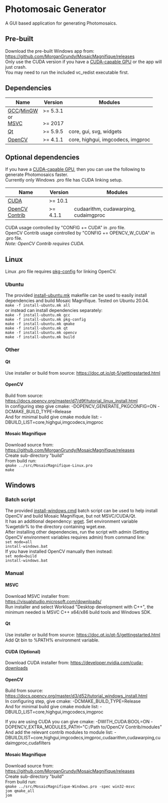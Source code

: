 # Photomosaic Generator
A GUI based application for generating Photomosaics.

## Pre-built
Download the pre-built Windows app from: https://github.com/MorganGrundy/MosaicMagnifique/releases  
Only use the CUDA version if you have a [CUDA-capable GPU](https://developer.nvidia.com/cuda-gpus) or the app will just crash.  
You may need to run the included vc_redist executable first.


## Dependencies
| Name | Version | Modules |
| - | - | - |
| [GCC](https://gcc.gnu.org/)/[MinGW](http://www.mingw.org/) <br> or <br> [MSVC](https://visualstudio.microsoft.com/visual-cpp-build-tools/) | >= 5.3.1 <br> <br> >= 2017 | |
| [Qt](https://www.qt.io/) | >= 5.9.5 | core, gui, svg, widgets |
| [OpenCV](https://opencv.org/) | >= 4.1.1 | core, highgui, imgcodecs, imgproc |

## Optional dependencies
If you have a [CUDA-capable GPU](https://developer.nvidia.com/cuda-gpus), then you can use the following to generate Photomosaics faster.  
Currently only Windows .pro file has CUDA linking setup.

| Name | Version | Modules |
| - | - | - |
| [CUDA](https://developer.nvidia.com/cuda-zone) | >= 10.1 | |
| [OpenCV Contrib](https://github.com/opencv/opencv_contrib) | >= 4.1.1 | cudaarithm, cudawarping, cudaimgproc |

CUDA usage controlled by "CONFIG += CUDA" in .pro file.  
OpenCV Contrib usage controlled by "CONFIG += OPENCV_W_CUDA" in .pro file.  
*Note: OpenCV Contrib requires CUDA.*

## Linux
Linux .pro file requires [pkg-config](https://www.freedesktop.org/wiki/Software/pkg-config/) for linking OpenCV.

### Ubuntu
The provided [install-ubuntu.mk](https://github.com/MorganGrundy/MosaicMagnifique/blob/master/install-ubuntu.mk) makefile can be used to easily install dependencies and build Mosaic Magnifique. Tested on Ubuntu 20.04.  
`make -f install-ubuntu.mk all`  
or instead can install dependencies separately:  
`make -f install-ubuntu.mk gcc`  
`make -f install-ubuntu.mk pkg-config`  
`make -f install-ubuntu.mk qmake`  
`make -f install-ubuntu.mk qt`  
`make -f install-ubuntu.mk opencv`  
`make -f install-ubuntu.mk build`  

### Other
#### Qt
Use installer or build from source: https://doc.qt.io/qt-5/gettingstarted.html

#### OpenCV
Build from source: https://docs.opencv.org/master/d7/d9f/tutorial_linux_install.html  
In configuring step give cmake: -DOPENCV_GENERATE_PKGCONFIG=ON -DCMAKE_BUILD_TYPE=Release  
And for minimal build give cmake module list: -DBUILD_LIST=core,highgui,imgcodecs,imgproc

#### Mosaic Magnifique
Download source from: https://github.com/MorganGrundy/MosaicMagnifique/releases  
Create sub-directory "build"  
From build run:  
`qmake ../src/MosaicMagnifique-Linux.pro`  
`make`

## Windows
### Batch script
The provided [install-windows.cmd](https://github.com/MorganGrundy/MosaicMagnifique/blob/master/install-windows.cmd) batch script can be used to help install OpenCV and build Mosaic Magnifique, but not MSVC/CUDA/Qt.  
It has an additional dependency: [wget](https://www.gnu.org/software/wget/). Set environment variable %wgetdir% to the directory containing wget.exe.  
After installing other dependencies, run the script with admin (Setting OpenCV environment variables requires admin) from command line:  
`set mode=all`  
`install-windows.bat`  
If you have installed OpenCV manually then instead:  
`set mode=build`  
`install-windows.bat`

### Manual
#### MSVC
Download MSVC installer from: https://visualstudio.microsoft.com/downloads/  
Run installer and select Workload "Desktop development with C++", the minimum needed is MSVC C++ x64/x86 build tools and Windows SDK.

#### Qt
Use installer or build from source: https://doc.qt.io/qt-5/gettingstarted.html  
Add Qt bin to %PATH% environment variable.

#### CUDA (Optional)
Download CUDA installer from: https://developer.nvidia.com/cuda-downloads  

#### OpenCV
Build from source: https://docs.opencv.org/master/d3/d52/tutorial_windows_install.html  
In configuring step, give cmake: -DCMAKE_BUILD_TYPE=Release  
And for minimal build give cmake module list: -DBUILD_LIST=core,highgui,imgcodecs,imgproc  
  
If you are using CUDA you can give cmake: -DWITH_CUDA:BOOL=ON -DOPENCV_EXTRA_MODULES_PATH="C:/Path to/OpenCV Contrib/modules"  
And add the relevant contrib modules to module list: -DBUILDLIST=core,highgui,imgcodecs,imgproc,cudaarithm,cudawarping,cudaimgproc,cudafilters

#### Mosaic Magnifique
Download source from: https://github.com/MorganGrundy/MosaicMagnifique/releases  
Create sub-directory "build"  
From build run:  
`qmake ../src/MosaicMagnifique-Windows.pro -spec win32-msvc`  
`jom qmake_all`  
`jom`